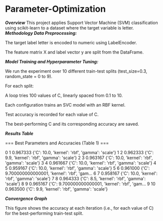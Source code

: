# Parameter-Optimization
***Overview*** 
This project applies Support Vector Machine (SVM) classification using scikit-learn to a dataset where the target variable is letter.
***Methodology Data Preprocessing:***

The target label letter is encoded to numeric using LabelEncoder.

The feature matrix X and label vector y are split from the DataFrame.

***Model Training and Hyperparameter Tuning:***

We run the experiment over 10 different train-test splits (test_size=0.3, random_state = 0 to 9).

For each split:

A loop tries 100 values of C, linearly spaced from 0.1 to 10.

Each configuration trains an SVC model with an RBF kernel.

Test accuracy is recorded for each value of C.

The best-performing C and its corresponding accuracy are saved.

***Results Table***

=== Best Parameters and Accuracies (Table 1) ===

0       1       0.967333     {'C': 10.0, 'kernel': 'rbf', 'gamma': 'scale'}
1       2       0.962333      {'C': 9.9, 'kernel': 'rbf', 'gamma': 'scale'}
2       3       0.963167     {'C': 10.0, 'kernel': 'rbf', 'gamma': 'scale'}
3       4       0.961667     {'C': 10.0, 'kernel': 'rbf', 'gamma': 'scale'}
4       5       0.959167     {'C': 10.0, 'kernel': 'rbf', 'gamma': 'scale'}
5       6       0.961000  {'C': 9.700000000000001, 'kernel': 'rbf', 'gam...
6       7       0.958167     {'C': 10.0, 'kernel': 'rbf', 'gamma': 'scale'}
7       8       0.964333      {'C': 8.5, 'kernel': 'rbf', 'gamma': 'scale'}
8       9       0.965167  {'C': 9.700000000000001, 'kernel': 'rbf', 'gam...
9      10       0.963500      {'C': 9.9, 'kernel': 'rbf', 'gamma': 'scale'}


***Convergence Graph***

This figure shows the accuracy at each iteration (i.e., for each value of C) for the best-performing train-test split.
